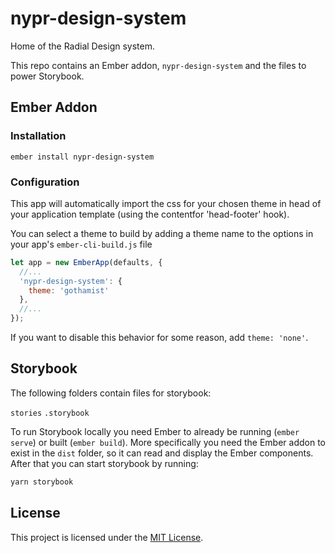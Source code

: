 

nypr-design-system
==============================================================================

Home of the Radial Design system.

This repo contains an Ember addon, `nypr-design-system` and the files to 
power Storybook.



## Ember Addon


### Installation
```
ember install nypr-design-system
```

### Configuration
This app will automatically import the css for your chosen theme in head of your application template (using the contentfor 'head-footer' hook).

You can select a theme to build by adding a theme name to the options in your app's `ember-cli-build.js` file

```js
let app = new EmberApp(defaults, {
  //...
  'nypr-design-system': {
    theme: 'gothamist'
  },
  //...
});
```

If you want to disable this behavior for some reason, add `theme: 'none'`.

## Storybook
The following folders contain files for storybook:

`stories`
`.storybook`

To run Storybook locally you need Ember to already be running (`ember serve`) or built (`ember build`). More specifically you need the Ember addon to exist in the `dist` folder, so it can read and display the Ember components. After that you can start storybook by running:

```bash
yarn storybook
```

## License

This project is licensed under the [MIT License](LICENSE.md).
